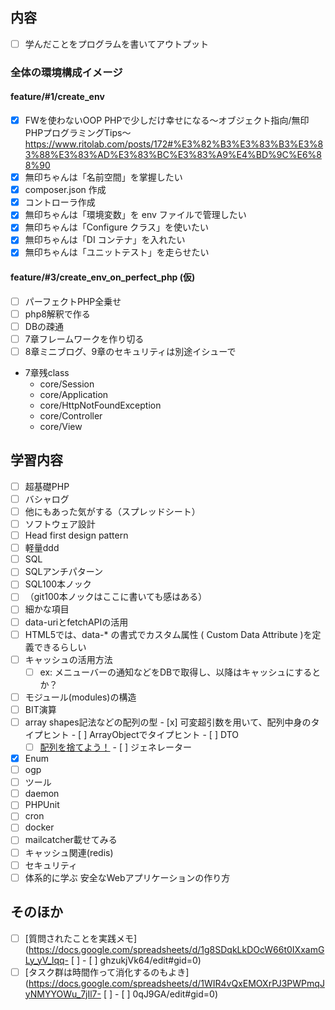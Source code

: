 ## 内容
- [ ]  学んだことをプログラムを書いてアウトプット

### 全体の環境構成イメージ
#### feature/#1/create_env
- [x]  FWを使わないOOP PHPで少しだけ幸せになる〜オブジェクト指向/無印PHPプログラミングTips〜
    https://www.ritolab.com/posts/172#%E3%82%B3%E3%83%B3%E3%83%88%E3%83%AD%E3%83%BC%E3%83%A9%E4%BD%9C%E6%88%90
  - [x]  無印ちゃんは「名前空間」を掌握したい
  - [x]  composer.json 作成
  - [x]  コントローラ作成
  - [x]  無印ちゃんは「環境変数」を env ファイルで管理したい
  - [x]  無印ちゃんは「Configure クラス」を使いたい
  - [x]  無印ちゃんは「DI コンテナ」を入れたい
  - [x]  無印ちゃんは「ユニットテスト」を走らせたい

#### feature/#3/create_env_on_perfect_php (仮)
- [ ]  パーフェクトPHP全乗せ
  - [ ]  php8解釈で作る
  - [ ]  DBの疎通
  - [ ]  7章フレームワークを作り切る
  - [ ]  8章ミニブログ、9章のセキュリティは別途イシューで
- 7章残class
  - core/Session
  - core/Application
  - core/HttpNotFoundException
  - core/Controller
  - core/View

## 学習内容
- [ ]  超基礎PHP
  - [ ]  バシャログ
  - [ ]  他にもあった気がする（スプレッドシート）
- [ ]  ソフトウェア設計
  - [ ]  Head first design pattern
  - [ ]  軽量ddd
- [ ]  SQL
  - [ ]  SQLアンチパターン
  - [ ]  SQL100本ノック
  - [ ]  （git100本ノックはここに書いても感はある）
- [ ]  細かな項目
  - [ ] data-uriとfetchAPIの活用
  - [ ] HTML5では、data-* の書式でカスタム属性 ( Custom Data Attribute )を定義できるらしい
  - [ ] キャッシュの活用方法
    - [ ] ex: メニューバーの通知などをDBで取得し、以降はキャッシュにするとか？
  - [ ] モジュール(modules)の構造 
  - [ ]  BIT演算
  - [ ]  array shapes記法などの配列の型
    - [x]  可変超引数を用いて、配列中身のタイプヒント
    - [ ]  ArrayObjectでタイプヒント
    - [ ]  DTO
      - [ ] [配列を捨てよう！](https://speakerdeck.com/uzulla/throw-away-all-php-array-now?slide=46)
    - [ ]  ジェネレーター
  - [x] Enum
  - [ ] ogp
- [ ]  ツール
  - [ ] daemon
  - [ ]  PHPUnit
  - [ ]  cron
- [ ]  docker
  - [ ]  mailcatcher載せてみる
  - [ ]  キャッシュ関連(redis)
- [ ]  セキュリティ
  - [ ]  体系的に学ぶ 安全なWebアプリケーションの作り方

## そのほか
- [ ]  [質問されたことを実践メモ](https://docs.google.com/spreadsheets/d/1g8SDqkLkDOcW66t0IXxamGLy_yV_lqq- [ ] - [ ] ghzukjVk64/edit#gid=0)
- [ ]  [タスク群は時間作って消化するのもよき](https://docs.google.com/spreadsheets/d/1WIR4vQxEMOXrPJ3PWPmqJyNMYYOWu_7jIl7- [ ] - [ ] 0qJ9GA/edit#gid=0)